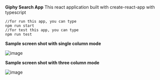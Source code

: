 **Giphy Search App**
This react application built with create-react-app with typescript

    //for run this app, you can type
    npm run start
    //for test this app, you can type
    npm run test

**Sample screen shot with single column mode**

![image](https://user-images.githubusercontent.com/11095906/63639737-bfb63580-c69f-11e9-9126-92e8cd2e83ee.png)


**Sample screen shot with three column mode**

![image](https://user-images.githubusercontent.com/11095906/63639726-a1503a00-c69f-11e9-9bc2-0fddda9fb6ff.png)

